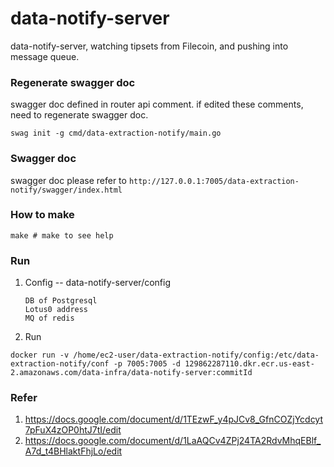 # data-notify-server
data-notify-server, watching tipsets from Filecoin, and pushing into message queue.

### Regenerate swagger doc
swagger doc defined in router api comment.
if edited these comments, need to regenerate swagger doc.
```shell script
swag init -g cmd/data-extraction-notify/main.go
```

### Swagger doc
swagger doc please refer to
`http://127.0.0.1:7005/data-extraction-notify/swagger/index.html`

### How to make
```
make # make to see help
```
### Run
1. Config -- data-notify-server/config
    ```
    DB of Postgresql
    Lotus0 address
    MQ of redis
    ```
2. Run
```
docker run -v /home/ec2-user/data-extraction-notify/config:/etc/data-extraction-notify/conf -p 7005:7005 -d 129862287110.dkr.ecr.us-east-2.amazonaws.com/data-infra/data-notify-server:commitId
```

### Refer
1. https://docs.google.com/document/d/1TEzwF_y4pJCv8_GfnCOZjYcdcyt7pFuX4zOP0htJ7tI/edit
2. https://docs.google.com/document/d/1LaAQCv4ZPj24TA2RdvMhqEBlf_A7d_t4BHlaktFhjLo/edit
